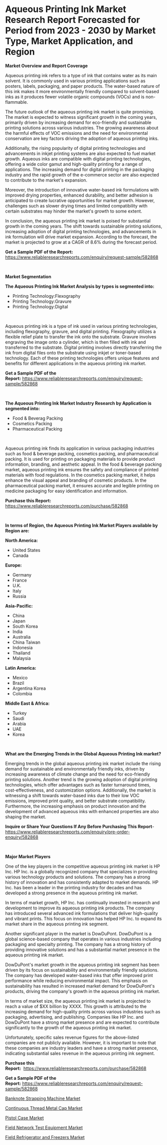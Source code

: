 <p><h1>Aqueous Printing Ink Market Research Report Forecasted for Period from 2023 -  2030 by Market Type, Market Application, and Region</h1></p><p><strong>Market Overview and Report Coverage</strong></p>
<p><p>Aqueous printing ink refers to a type of ink that contains water as its main solvent. It is commonly used in various printing applications such as posters, labels, packaging, and paper products. The water-based nature of this ink makes it more environmentally friendly compared to solvent-based inks as it produces fewer volatile organic compounds (VOCs) and is non-flammable.</p><p>The future outlook of the aqueous printing ink market is quite promising. The market is expected to witness significant growth in the coming years, primarily driven by increasing demand for eco-friendly and sustainable printing solutions across various industries. The growing awareness about the harmful effects of VOC emissions and the need for environmental conservation are key factors driving the adoption of aqueous printing inks.</p><p>Additionally, the rising popularity of digital printing technologies and advancements in inkjet printing systems are also expected to fuel market growth. Aqueous inks are compatible with digital printing technologies, offering a wide color gamut and high-quality printing for a range of applications. The increasing demand for digital printing in the packaging industry and the rapid growth of the e-commerce sector are also expected to contribute to the market's expansion.</p><p>Moreover, the introduction of innovative water-based ink formulations with improved drying properties, enhanced durability, and better adhesion is anticipated to create lucrative opportunities for market growth. However, challenges such as slower drying times and limited compatibility with certain substrates may hinder the market's growth to some extent.</p><p>In conclusion, the aqueous printing ink market is poised for substantial growth in the coming years. The shift towards sustainable printing solutions, increasing adoption of digital printing technologies, and advancements in ink formulation will drive market expansion. According to the forecast, the market is projected to grow at a CAGR of 8.6% during the forecast period.</p></p>
<p><strong>Get a Sample PDF of the Report:</strong> <a href="https://www.reliableresearchreports.com/enquiry/request-sample/582868">https://www.reliableresearchreports.com/enquiry/request-sample/582868</a></p>
<p>&nbsp;</p>
<p><strong>Market Segmentation</strong></p>
<p><strong>The Aqueous Printing Ink Market Analysis by types is segmented into:</strong></p>
<p><ul><li>Printing Technology:Flexography</li><li>Printing Technology:Gravure</li><li>Printing Technology:Digital</li></ul></p>
<p>&nbsp;</p>
<p><p>Aqueous printing ink is a type of ink used in various printing technologies, including flexography, gravure, and digital printing. Flexography utilizes a flexible relief plate to transfer the ink onto the substrate. Gravure involves engraving the image onto a cylinder, which is then filled with ink and transferred to the substrate. Digital printing involves directly transferring the ink from digital files onto the substrate using inkjet or toner-based technology. Each of these printing technologies offers unique features and benefits for different applications in the aqueous printing ink market.</p></p>
<p><strong>Get a Sample PDF of the Report:</strong>&nbsp;<a href="https://www.reliableresearchreports.com/enquiry/request-sample/582868">https://www.reliableresearchreports.com/enquiry/request-sample/582868</a></p>
<p>&nbsp;</p>
<p><strong>The Aqueous Printing Ink Market Industry Research by Application is segmented into:</strong></p>
<p><ul><li>Food & Beverag Packing</li><li>Cosmetics Packing</li><li>Pharmaceutical Packing</li></ul></p>
<p>&nbsp;</p>
<p><p>Aqueous printing ink finds its application in various packaging industries such as food & beverage packing, cosmetics packing, and pharmaceutical packing. It is used for printing on packaging materials to provide product information, branding, and aesthetic appeal. In the food & beverage packing market, aqueous printing ink ensures the safety and compliance of printed materials with food regulations. In the cosmetics packing market, it helps enhance the visual appeal and branding of cosmetic products. In the pharmaceutical packing market, it ensures accurate and legible printing on medicine packaging for easy identification and information.</p></p>
<p><strong>Purchase this Report:</strong>&nbsp; <a href="https://www.reliableresearchreports.com/purchase/582868">https://www.reliableresearchreports.com/purchase/582868</a></p>
<p>&nbsp;</p>
<p><strong>In terms of Region, the Aqueous Printing Ink Market Players available by Region are:</strong></p>
<p>
    <p> <strong> North America: </strong>
        <ul>
            <li>United States</li>
            <li>Canada</li>
        </ul>
        </p> 
    <p> <strong> Europe: </strong>
        <ul>
            <li>Germany</li>
            <li>France</li>
            <li>U.K.</li>
            <li>Italy</li>
            <li>Russia</li>
        </ul>
        </p> 
    <p> <strong> Asia-Pacific: </strong>
        <ul>
            <li>China</li>
            <li>Japan</li>
            <li>South Korea</li>
            <li>India</li>
            <li>Australia</li>
            <li>China Taiwan</li>
            <li>Indonesia</li>
            <li>Thailand</li>
            <li>Malaysia</li>
        </ul>
        </p> 
    <p> <strong> Latin America: </strong>
        <ul>
            <li>Mexico</li>
            <li>Brazil</li>
            <li>Argentina Korea</li>
            <li>Colombia</li>
        </ul>
        </p> 
    <p> <strong> Middle East & Africa: </strong>
        <ul>
            <li>Turkey</li>
            <li>Saudi</li>
            <li>Arabia</li>
            <li>UAE</li>
            <li>Korea</li>
        </ul>
    </p>
    </p>
<p>&nbsp;</p>
<p><strong>What are the Emerging Trends in the Global Aqueous Printing Ink market?</strong></p>
<p><p>Emerging trends in the global aqueous printing ink market include the rising demand for sustainable and environmentally friendly inks, driven by increasing awareness of climate change and the need for eco-friendly printing solutions. Another trend is the growing adoption of digital printing technologies, which offer advantages such as faster turnaround times, cost-effectiveness, and customization options. Additionally, the market is witnessing a shift towards water-based inks due to their low VOC emissions, improved print quality, and better substrate compatibility. Furthermore, the increasing emphasis on product innovation and the development of advanced aqueous inks with enhanced properties are also shaping the market.</p></p>
<p><strong>Inquire or Share Your Questions If Any Before Purchasing This Report</strong>- <a href="https://www.reliableresearchreports.com/enquiry/pre-order-enquiry/582868">https://www.reliableresearchreports.com/enquiry/pre-order-enquiry/582868</a></p>
<p>&nbsp;</p>
<p><strong>Major Market Players</strong></p>
<p><p>One of the key players in the competitive aqueous printing ink market is HP Inc. HP Inc. is a globally recognized company that specializes in providing various technology products and solutions. The company has a strong history of innovation and has consistently adapted to market demands. HP Inc. has been a leader in the printing industry for decades and has developed a strong presence in the aqueous printing ink market.</p><p>In terms of market growth, HP Inc. has continually invested in research and development to improve its aqueous printing ink products. The company has introduced several advanced ink formulations that deliver high-quality and vibrant prints. This focus on innovation has helped HP Inc. to expand its market share in the aqueous printing ink segment.</p><p>Another significant player in the market is DowDuPont. DowDuPont is a global science-based company that operates in various industries including packaging and specialty printing. The company has a strong history of providing innovative solutions and has a substantial market presence in the aqueous printing ink market.</p><p>DowDuPont's market growth in the aqueous printing ink segment has been driven by its focus on sustainability and environmentally friendly solutions. The company has developed water-based inks that offer improved print performance while reducing environmental impact. This emphasis on sustainability has resulted in increased market demand for DowDuPont's products, driving the company's growth in the aqueous printing ink market.</p><p>In terms of market size, the aqueous printing ink market is projected to reach a value of $XX billion by XXXX. This growth is attributed to the increasing demand for high-quality prints across various industries such as packaging, advertising, and publishing. Companies like HP Inc. and DowDuPont have a strong market presence and are expected to contribute significantly to the growth of the aqueous printing ink market.</p><p>Unfortunately, specific sales revenue figures for the above-listed companies are not publicly available. However, it is important to note that these companies are industry leaders and have a strong market presence, indicating substantial sales revenue in the aqueous printing ink segment.</p></p>
<p><strong>Purchase this Report:</strong>&nbsp;&nbsp;<a href="https://www.reliableresearchreports.com/purchase/582868">https://www.reliableresearchreports.com/purchase/582868</a></p>
<p></p>
<p><strong>Get a Sample PDF of the Report:</strong>&nbsp;<a href="https://www.reliableresearchreports.com/enquiry/request-sample/582868">https://www.reliableresearchreports.com/enquiry/request-sample/582868</a></p>
<p><p><a href="https://medium.com/@reecebednar/banknote-strapping-machine-market-size-growth-forecast-2023-2030-be27cb36c08a">Banknote Strapping Machine Market</a></p><p><a href="https://github.com/ruslanpoljakovrd177/Market-Research-Report-List-1/blob/main/continuous-thread-metal-cap-market.md">Continuous Thread Metal Cap Market</a></p><p><a href="https://medium.com/@barttrantow2023/pistol-case-market-size-growth-forecast-2023-2030-59cf3b8e6452">Pistol Case Market</a></p><p><a href="https://www.linkedin.com/pulse/field-network-test-equipment-market-size-2023-2030-global/">Field Network Test Equipment Market</a></p><p><a href="https://www.linkedin.com/pulse/field-refrigerator-freezers-market-share-amp-new-trends-analysis/">Field Refrigerator and Freezers Market</a></p></p>